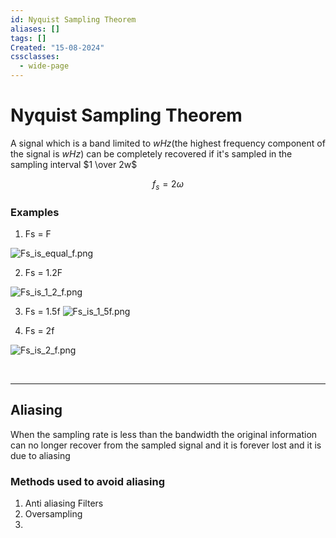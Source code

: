 ```yaml
---
id: Nyquist Sampling Theorem
aliases: []
tags: []
Created: "15-08-2024"
cssclasses:
  - wide-page
---
```


# Nyquist Sampling Theorem

A signal which is a band limited to $w$_Hz_(the highest frequency component of the signal is $wHz$) can be completely recovered if it's sampled in the sampling interval $1 \over 2w$

$$
f_s = 2 \omega
$$

### Examples

1. Fs = F

![Fs_is_equal_f.png](assets/imgs/Fs_is_equal_f.png)

2. Fs = 1.2F

![Fs_is_1_2_f.png](assets/imgs/Fs_is_1_2_f.png)

3. Fs = 1.5f
   ![Fs_is_1_5f.png](assets/imgs/Fs_is_1_5f.png)

4. Fs = 2f

![Fs_is_2_f.png](assets/imgs/Fs_is_2_f.png)

</br>

---

## Aliasing 
When the sampling rate is less than the bandwidth the original information can no longer recover from the sampled signal and it is forever lost and it is due to aliasing

### Methods used to avoid aliasing
1. Anti aliasing Filters 
2. Oversampling 
3. 